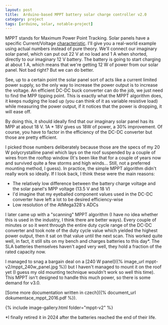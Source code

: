 ```yaml
---
layout: post
title:  Arduino-based MPPT battery solar charge controller v2.0
category: project
tags: [arduino, solar, notable-project]
---
```


MPPT stands for Maximum Power Point Tracking. Solar panels have a specific Current/Voltage [characteristic](https://www.ti.com/lit/an/slyt478/slyt478.pdf). I'll give you a real-world example using actual numbers instead of pure theory. We'll connect our imaginary solar panel, which can put out 22 V at no load and 1 A when shorted, directly to our imaginary 12 V battery. The battery is going to start charging at about 1 A, which means that we're getting 12 W of power from our solar panel. Not bad right? But we can do better.

See, up to a certain point the solar panel sort of acts like a current limited power supply, so the only way to increase the power output is to increase the voltage. An efficient DC-DC buck converter can do the job, we just need to find the MPP tipping point. This is exactly what the MPPT algorithm does, it keeps nudging the load up (you can think of it as variable resistive load) while measuring the power output, if it notices that the power is dropping, it will ease off.

By doing this, it should ideally find that our imaginary solar panel has its MPP at about 18 V. 1A \* 18V gives us 18W of power, a 30% improvement. Of course, you have to factor in the efficiency of the DC-DC converter but those are pretty efficient.

I picked those numbers deliberately because those are the specs of my 20 W polycrystalline panel which lays on the roof suspended by a couple of wires from the rooftop window (It's been like that for a couple of years now and survived quite a few storms and high winds... Still, not a preferred mounting method, I guess). In practice, the simple MPPT algorithm didn't really work so ideally. If I look back, I think these were the main reasons:

* The relatively low difference between the battery charge voltage and the solar panel's MPP voltage (13.5 V and 18 V)
* I'd imagine that my eyeballed component values used in the DC-DC converter have left a lot to be desired efficiency-wise
* Low resolution of the AtMega328's ADCs

I later came up with a "scanning" MPPT algorithm (I have no idea whether this is used in the industry, I think there are better ways). Every couple of minutes or so it went through the entire duty cycle range of the DC-DC converter and took note of the duty cycle value which yielded the highest power output, then it sat on that value until the next scan. This worked quite well, in fact, it still sits on my bench and charges batteries to this day*. The SLA batteries themselves haven't aged very well, they hold a fraction of the rated capacity now.

I managed to snag a bargain deal on a [240 W panel]({% image_url mppt-v2/mppt_240w_panel.jpg %}) but I haven't managed to mount it on the roof yet (I guess my old mounting technique wouldn't work so well this time). This MPPT isn't designed to handle this much power, so there is some demand for v3.0.

[Some more documentation written in czech]({% document_url dokumentace_mppt_2016.pdf %}).

{% include image-gallery.html folder="mppt-v2" %}

*I finally retired it in 2024 after the batteries reached the end of their life.